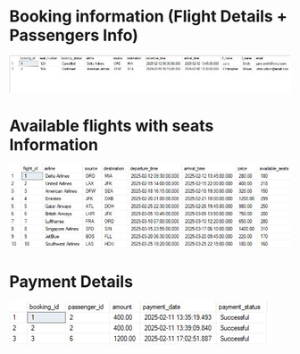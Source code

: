 <h1>Booking information (Flight Details + Passengers Info)</h1>

![BookingInfo](BookingInformation.JPG)

<h1>Available flights with seats Information</h1>

![AvailableSeats](AvaliableFlightsWithSeatInfo.JPG)

<h1>Payment Details</h1>

![PaymentDetails](PaymentDetails.JPG)
